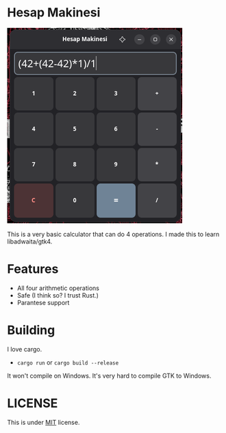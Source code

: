 # Hesap Makinesi
![screenshot](images/screenshot.png)

This is a very basic calculator that can do 4 operations. I made this to learn libadwaita/gtk4.

# Features
+ All four arithmetic operations
+ Safe (I think so? I trust Rust.)
+ Parantese support

# Building
I love cargo.
+ `cargo run` or `cargo build --release`

It won't compile on Windows. It's very hard to compile GTK to Windows.

# LICENSE
This is under [MIT](LICENSE) license.
